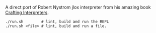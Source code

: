 A direct port of Robert Nystrom jlox interpreter from his amazing book [Crafting Interpreters](http://craftinginterpreters.com/http://craftinginterpreters.com/).

```
./run.sh        # lint, build and run the REPL
./run.sh <file> # lint, build and run a file.
```
